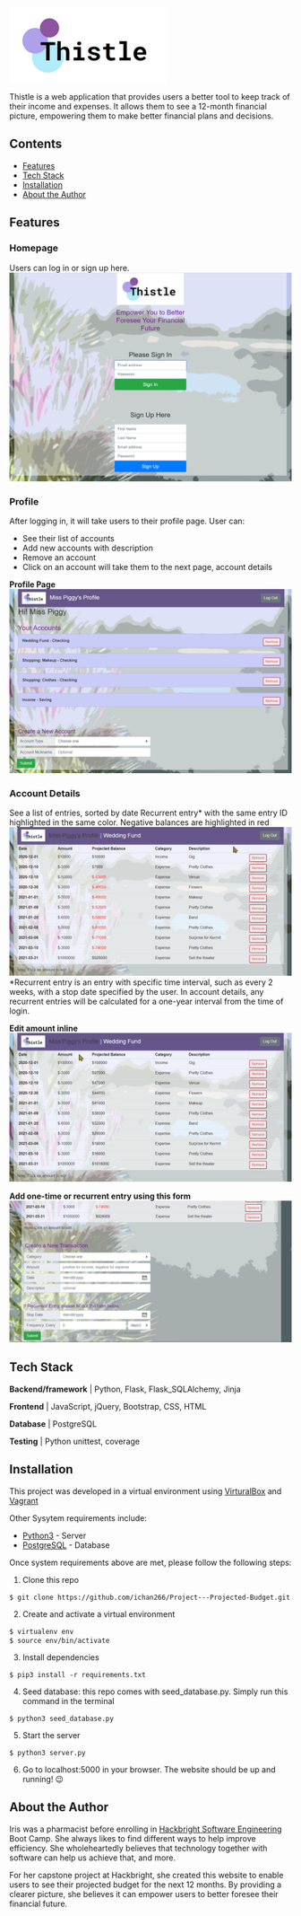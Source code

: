 ![alt text][logo]

[logo]: static/ThistleLogo.png

Thistle is a web application that provides users a better tool to keep track of their income and expenses. It allows them to see a 12-month financial picture, empowering them to make better financial plans and decisions.

## Contents

* [Features](#features)
* [Tech Stack](#tech-stack)
* [Installation](#installation)
* [About the Author](#about-author)

## <a name="features"></a>Features

### Homepage
Users can log in or sign up here.
![Thistle Homepage](/static/homepage.png)

### Profile
After logging in, it will take users to their profile page. User can:

* See their list of accounts
* Add new accounts with description
* Remove an account
* Click on an account will take them to the next page, account details

**Profile Page**
![Profile Page](/static/profile_page.png)

### Account Details

See a list of entries, sorted by date
Recurrent entry* with the same entry ID highlighted in the same color. Negative balances are highlighted in red
![Highlight recurrent entry](/static/recurrent_entry_highlight.gif)
*Recurrent entry is an entry with specific time interval, such as every 2 weeks, with a stop date specified by the user. In account details, any recurrent entries will be calculated for a one-year interval from the time of login.

**Edit amount inline**
![Edit amount](/static/edit_amount.gif)

**Add one-time or recurrent entry using this form**
![Create new entry](/static/create_new_transaction.png)

## <a name="tech-stack"></a>Tech Stack

**Backend/framework** | Python, Flask, Flask_SQLAlchemy, Jinja

**Frontend** | JavaScript, jQuery, Bootstrap, CSS, HTML

**Database** | PostgreSQL

**Testing** | Python unittest, coverage

## <a name="installation"></a>Installation

This project was developed in a virtual environment using [VirturalBox](https://www.virtualbox.org/wiki/Downloads) and [Vagrant](https://www.vagrantup.com/downloads.html)

Other Sysytem requirements include:

* [Python3](https://www.python.org/downloads/) - Server
* [PostgreSQL](https://www.postgresql.org/download/) - Database

Once system requirements above are met, please follow the following steps:

1. Clone this repo
```
$ git clone https://github.com/ichan266/Project---Projected-Budget.git
```

2. Create and activate a virtual environment
```
$ virtualenv env
$ source env/bin/activate
```

3. Install dependencies
```
$ pip3 install -r requirements.txt
```

4. Seed database: this repo comes with seed_database.py. Simply run this command in the terminal
```
$ python3 seed_database.py
```

5. Start the server
```
$ python3 server.py
```

6. Go to localhost:5000 in your browser. The website should be up and running! :wink:

## <a name="about-author"></a>About the Author

Iris was a pharmacist before enrolling in [Hackbright Software Engineering](https://hackbrightacademy.com/) Boot Camp. She always likes to find different ways to help improve efficiency. She wholeheartedly believes that technology together with software can help us achieve that, and more.

For her capstone project at Hackbright, she created this website to enable users to see their projected budget for the next 12 months. By providing a clearer picture, she believes it can empower users to better foresee their financial future.